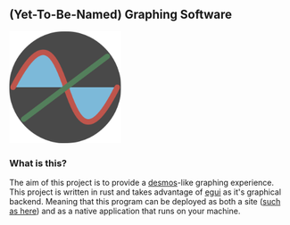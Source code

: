 ## (Yet-To-Be-Named) Graphing Software

<!-- Logo -->
<img src="assets/logo.svg" alt="logo" width="200"/>

### What is this?
The aim of this project is to provide a [desmos](https://www.desmos.com/)-like graphing experience. This project is written in rust and takes advantage of [egui](https://github.com/emilk/egui) as it's graphical backend. Meaning that this program can be deployed as both a site ([such as here](https://titaniumtown.github.io)) and as a native application that runs on your machine.

